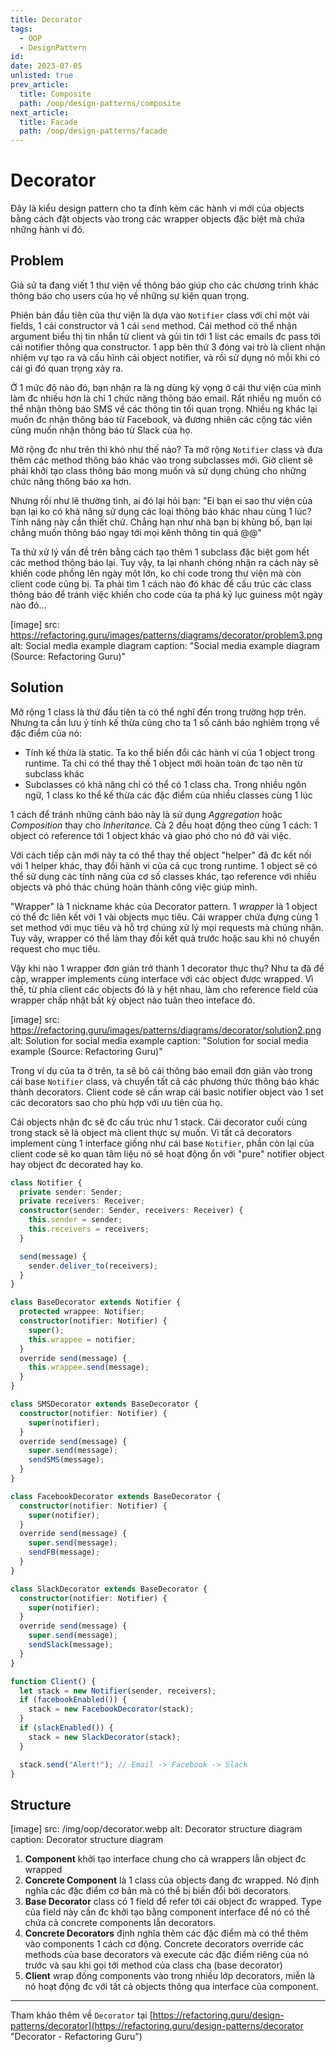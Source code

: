 ```yaml
---
title: Decorator
tags:
  - OOP
  - DesignPattern
id:
date: 2023-07-05
unlisted: true
prev_article:
  title: Composite
  path: /oop/design-patterns/composite
next_article:
  title: Facade
  path: /oop/design-patterns/facade
---
```


# Decorator

Đây là kiểu design pattern cho ta đính kèm các hành vi mới của objects bằng cách đặt objects vào trong các wrapper objects đặc biệt mà chứa những hành vi đó.

## Problem

Giả sử ta đang viết 1 thư viện về thông báo giúp cho các chương trình khác thông báo cho users của họ về những sự kiện quan trọng.

Phiên bản đầu tiên của thư viện là dựa vào `Notifier` class với chỉ một vài fields, 1 cái constructor và 1 cái `send` method. Cái method có thể nhận argument biểu thị tin nhắn từ client và gủi tin tới 1 list các emails đc pass tới cái notifier thông qua constructor. 1 app bên thứ 3 đóng vai trò là client nhận nhiệm vự tạo ra và cấu hình cái object notifier, và rồi sử dụng nó mỗi khi có cái gì đó quan trọng xảy ra.

Ở 1 mức độ nào đó, bạn nhận ra là ng dùng kỳ vọng ở cái thư viện của mình làm đc nhiều hơn là chỉ 1 chức năng thông báo email. Rất nhiều ng muốn có thể nhận thông báo SMS về các thông tin tối quan trọng. Nhiều ng khác lại muốn đc nhận thông báo từ Facebook, và đương nhiên các cộng tác viên cũng muốn nhận thông báo từ Slack của họ.

Mở rộng đc như trên thì khó như thế nào? Ta mở rộng `Notifier` class và đưa thêm các method thông báo khác vào trong subclasses mới. Giờ client sẽ phải khởi tạo class thông báo mong muốn và sử dụng chúng cho những chức năng thông báo xa hơn.

Nhưng rồi như lẽ thường tình, ai đó lại hỏi bạn: "Ei bạn ei sao thư viện của bạn lại ko có khả năng sử dụng các loại thông báo khác nhau cùng 1 lúc? Tính năng này cần thiết chứ. Chẳng hạn như nhà bạn bị khủng bố, bạn lại chẳng muốn thông báo ngay tới mọi kênh thông tin quá @@"

Ta thử xử lý vấn đề trên bằng cách tạo thêm 1 subclass đặc biệt gom hết các method thông báo lại. Tuy vậy, ta lại nhanh chóng nhận ra cách này sẽ khiến code phồng lên ngày một lớn, ko chỉ code trong thư viện mà còn client code cũng bị. Ta phải tìm 1 cách nào đó khác để cấu trúc các class thông báo để tránh việc khiến cho code của ta phá kỷ lục guiness một ngày nào đó...

[image]
  src: https://refactoring.guru/images/patterns/diagrams/decorator/problem3.png
  alt: Social media example diagram
  caption: "Social media example diagram (Source: Refactoring Guru)"

## Solution

Mở rộng 1 class là thứ đầu tiên ta có thể nghĩ đến trong trường hợp trên. Nhưng ta cần lưu ý tính kế thừa cũng cho ta 1 số cảnh báo nghiêm trọng về đặc điểm của nó:

- Tính kế thừa là static. Ta ko thể biến đổi các hành vi của 1 object trong runtime. Ta chỉ có thể thay thế 1 object mới hoàn toàn đc tạo nên từ subclass khác
- Subclasses có khả năng chỉ có thể có 1 class cha. Trong nhiều ngôn ngữ, 1 class ko thể kế thừa các đặc điểm của nhiều classes cùng 1 lúc

1 cách để tránh những cảnh báo này là sử dụng _Aggregation_ hoặc _Composition_ thay cho _Inheritance_. Cả 2 đều hoạt động theo cùng 1 cách: 1 object có reference tới 1 object khác và giao phó cho nó đỡ vài việc.

Với cách tiếp cận mới này ta có thể thay thế object "helper" đã đc kết nối với 1 helper khác, thay đổi hành vi của cả cục trong runtime. 1 object sẽ có thể sử dụng các tính năng của cơ số classes khác, tạo reference với nhiều objects và phó thác chúng hoàn thành công việc giúp mình.

"Wrapper" là 1 nickname khác của Decorator pattern. 1 _wrapper_ là 1 object có thể đc liên kết với 1 vài objects mục tiêu. Cái wrapper chứa đựng cùng 1 set method với mục tiêu và hỗ trợ chúng xử lý mọi requests mà chúng nhận. Tuy vây, wrapper có thể làm thay đồi kết quả trước hoặc sau khi nó chuyển request cho mục tiêu.

Vậy khi nào 1 wrapper đơn giản trở thành 1 decorator thực thụ? Như ta đã đề cập, wrapper implements cùng interface với các object được wrapped. Vì thế, từ phía client các objects đó là y hệt nhau, làm cho reference field của wrapper chấp nhật bất kỳ object nào tuân theo inteface đó.

[image]
  src: https://refactoring.guru/images/patterns/diagrams/decorator/solution2.png
  alt: Solution for social media example
  caption: "Solution for social media example (Source: Refactoring Guru)"

Trong ví dụ của ta ở trên, ta sẽ bỏ cái thông báo email đơn giản vào trong cái base `Notifier` class, và chuyển tất cả các phương thức thông báo khác thành decorators. Client code sẽ cần wrap cái basic notifier object vào 1 set các decorators sao cho phù hợp với ưu tiên của họ.

Cái objects nhận đc sẽ đc cấu trúc như 1 stack. Cái decorator cuối cùng trong stack sẽ là object mà client thực sự muốn. Vì tất cả decorators implement cùng 1 interface giống như cái base `Notifier`, phần còn lại của client code sẽ ko quan tâm liệu nó sẽ hoạt động ổn với "pure" notifier object hay object đc decorated hay ko.

```ts
class Notifier {
  private sender: Sender;
  private receivers: Receiver;
  constructor(sender: Sender, receivers: Receiver) {
    this.sender = sender;
    this.receivers = receivers;
  }

  send(message) {
    sender.deliver_to(receivers);
  }
}

class BaseDecorator extends Notifier {
  protected wrappee: Notifier;
  constructor(notifier: Notifier) {
    super();
    this.wrappee = notifier;
  }
  override send(message) {
    this.wrappee.send(message);
  }
}

class SMSDecorator extends BaseDecorator {
  constructor(notifier: Notifier) {
    super(notifier);
  }
  override send(message) {
    super.send(message);
    sendSMS(message);
  }
}

class FacebookDecorator extends BaseDecorator {
  constructor(notifier: Notifier) {
    super(notifier);
  }
  override send(message) {
    super.send(message);
    sendFB(message);
  }
}

class SlackDecorator extends BaseDecorator {
  constructor(notifier: Notifier) {
    super(notifier);
  }
  override send(message) {
    super.send(message);
    sendSlack(message);
  }
}

function Client() {
  let stack = new Notifier(sender, receivers);
  if (facebookEnabled()) {
    stack = new FacebookDecorator(stack);
  }
  if (slackEnabled()) {
    stack = new SlackDecorator(stack);
  }

  stack.send("Alert!"); // Email -> Facebook -> Slack
}
```

## Structure

[image]
  src: /img/oop/decorator.webp
  alt: Decorator structure diagram
  caption: Decorator structure diagram

1. **Component** khởi tạo interface chung cho cả wrappers lẫn object đc wrapped
2. **Concrete Component** là 1 class của objects đang đc wrapped. Nó định nghĩa các đặc điểm cơ bản mà có thể bị biến đổi bởi decorators.
3. **Base Decorator** class có 1 field để refer tới cái object đc wrapped. Type của field này cần đc khởi tạo bằng component interface để nó có thể chứa cả concrete components lẫn decorators.
4. **Concrete Decorators** định nghĩa thêm các đặc điểm mà có thể thêm vào components 1 cách cơ động. Concrete decorators override các methods của base decorators và execute các đặc điểm riêng của nó trước và sau khi gọi tới method của class cha (base decorator)
5. **Client** wrap đống components vào trong nhiều lớp decorators, miễn là nó hoạt động đc với tất cả objects thông qua interface của component.

---

Tham khảo thêm về `Decorator` tại [https://refactoring.guru/design-patterns/decorator](https://refactoring.guru/design-patterns/decorator "Decorator - Refactoring Guru")
